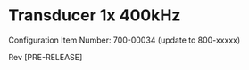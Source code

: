 # Transducer 1x 400kHz
Configuration Item Number: 700-00034 (update to 800-xxxxx)

Rev [PRE-RELEASE]
